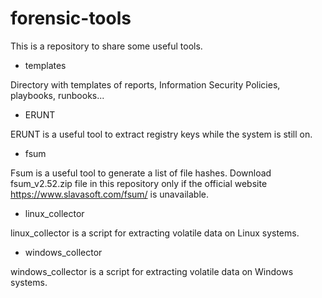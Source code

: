 # forensic-tools

This is a repository to share some useful tools.

* templates

Directory with templates of reports, Information Security Policies, playbooks, runbooks...

* ERUNT

ERUNT is a useful tool to extract registry keys while the system is still on.

* fsum

Fsum is a useful tool to generate a list of file hashes.
Download fsum_v2.52.zip file in this repository only if the official website https://www.slavasoft.com/fsum/ is unavailable.

* linux_collector

linux_collector is a script for extracting volatile data on Linux systems. 

* windows_collector

windows_collector is a script for extracting volatile data on Windows systems.
